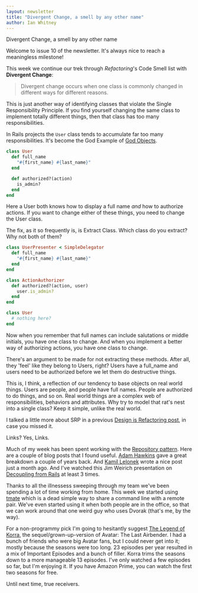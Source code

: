 ```yaml
---
layout: newsletter
title: "Divergent Change, a smell by any other name"
author: Ian Whitney
---
```


Divergent Change, a smell by any other name

Welcome to issue 10 of the newsletter. It's always nice to reach a meaningless milestone!

This week we continue our trek through _Refactoring_'s Code Smell list with **Divergent Change**:

> Divergent change occurs when one class is commonly changed in different ways for different reasons.

This is just another way of identifying classes that violate the Single Responsibility Principle. If you find yourself changing the same class to implement totally different things, then that class has too many responsibilities.

In Rails projects the `User` class tends to accumulate far too many responsibilities. It's become the God Example of [God Objects](http://en.wikipedia.org/wiki/God_object).

```ruby
class User
  def full_name
    "#{first_name} #{last_name}"
  end

  def authorized?(action)
    is_admin?
  end
end
```

Here a User both knows how to display a full name *and* how to authorize actions. If you want to change either of these things, you need to change the User class.

The fix, as it so frequently is, is Extract Class. Which class do you extract? Why not both of them?


```Ruby
class UserPresenter < SimpleDelegator
  def full_name
    "#{first_name} #{last_name}"
  end
end

class ActionAuthorizer
  def authorized?(action, user)
    user.is_admin?
  end
end

class User
  # nothing here?
end
```

Now when you remember that full names can include salutations or middle initials, you have one class to change. And when you implement a better way of authorizing actions, you have one class to change.

There's an argument to be made for not extracting these methods. After all, they 'feel' like they belong to Users, right? Users have a full_name and users need to be authorized before we let them do destructive things.

This is, I think, a reflection of our tendency to base objects on real world things. Users are people, and people have full names. People are authorized to do things, and so on. Real world things are a complex web of responsibilities, behaviors and attributes. Why try to model that rat's nest into a single class? Keep it simple, unlike the real world.

I talked a little more about SRP in a previous [Design is Refactoring post](http://designisrefactoring.com/2015/02/01/robot-you-have-one-job/), in case you missed it.

Links? Yes, Links.

Much of my week has been spent working with the [Repository pattern](http://www.martinfowler.com/eaaCatalog/repository.html). Here are a couple of blog posts that I found useful. [Adam Hawkins](http://hawkins.io/2013/10/implementing_the_repository_pattern/) gave a great breakdown a couple of years back. And [Kamil Lelonek](https://medium.com/@KamilLelonek/why-is-your-rails-application-still-coupled-to-activerecord-efe34d657c91) wrote a nice post just a month ago. And I've watched this Jim Weirich presentation on [Decoupling from Rails](https://www.youtube.com/watch?v=tg5RFeSfBM4) at least 3 times.

Thanks to all the illnessess sweeping through my team we've been spending a lot of time working from home. This week we started using [tmate](http://tmate.io) which is a dead simple way to share a command line with a remote pair. We've even started using it when both people are in the office, so that we can work around that one weird guy who uses Dvorak (that's me, by the way).

For a non-programmy pick I'm going to hesitantly suggest [The Legend of Korra](http://www.nick.com/legend-of-korra/), the sequel/grown-up-version of Avatar: The Last Airbender. I had a bunch of friends who were big Avatar fans, but I could never get into it; mostly because the seasons were too long. 23 episodes per year resulted in a mix of Important Episodes and a bunch of filler. Korra trims the seasons down to a more manageable 13 episodes. I've only watched a few episodes so far, but I'm enjoying it. If you have Amazon Prime, you can watch the first two seasons for free.

Until next time, true receivers.
